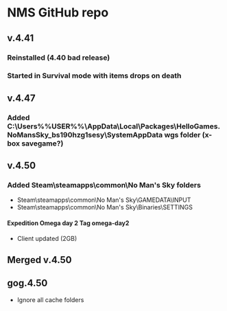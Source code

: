 # NMS GitHub repo

## v.4.41
### Reinstalled (4.40 bad release)
### Started in Survival mode with items drops on death

## v.4.47
### Added C:\Users\%%USER%%\AppData\Local\Packages\HelloGames.NoMansSky_bs190hzg1sesy\SystemAppData wgs folder (x-box savegame?)

## v.4.50
### Added Steam\steamapps\common\No Man's Sky folders
- Steam\steamapps\common\No Man's Sky\GAMEDATA\INPUT
- Steam\steamapps\common\No Man's Sky\Binaries\SETTINGS
#### Expedition Omega day 2 Tag omega-day2
- Client updated (2GB)

## Merged v.4.50

## gog.4.50
- Ignore all cache folders
